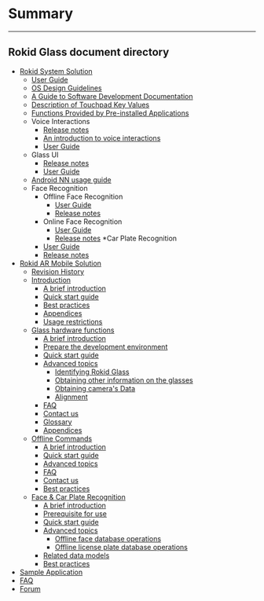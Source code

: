 # Summary
---------

Rokid Glass document directory
---------
* [Rokid System Solution](README.md)
    * [User Guide](howtouse.md)
    * [OS Design Guidelines](5-design/index.md)
    * [A Guide to Software Development Documentation](README.md)
    * [Description of Touchpad Key Values](1-system/index.md)
    * [Functions Provided by Pre-installed Applications](1-system/sysapp.md)
    * Voice Interactions
        - [Release notes](2-sdk/3-voice-sdk/InstructSdk/ReleaseNotes.md)
        - [An introduction to voice interactions](2-sdk/3-voice-sdk/AccessibilityInstruct.md)
        - [User Guide](2-sdk/3-voice-sdk/InstructSdk/InstructSdk.md)
    * Glass UI
        - [Release notes](2-sdk/5-ui-sdk/ReleaseNotes.md)
        - [User Guide](2-sdk/5-ui-sdk/index.md)
    * [Android NN usage guide](8-androidnn/index.md)
    * Face Recognition
        - Offline Face Recognition
            - [User Guide](2-sdk/1-face-sdk/index.md)
            - [Release notes](2-sdk/1-face-sdk/ReleaseNotes.md)
        - Online Face Recognition
            - [User Guide](2-sdk/1-face-online-sdk/index.md)
            - [Release notes](2-sdk/1-face-online-sdk/ReleaseNotes.md)
    *Car Plate Recognition
        - [User Guide](2-sdk/2-lpr-sdk/index.md)
        - [Release notes](2-sdk/2-lpr-sdk/ReleaseNotes.md)
* [Rokid AR Mobile Solution](7-glassmobile/res/mobile_glass/introduction.md)
    * [Revision History](7-glassmobile/res/mobile_glass/ChangeLog.md)
    * [Introduction](7-glassmobile/res/mobile_glass/introduction.md)
        * [A brief introduction](7-glassmobile/res/mobile_glass/introduction.md#a-brief-introduction)
        * [Quick start guide](7-glassmobile/res/mobile_glass/introduction.md#quick-start-guide)
        * [Best practices](7-glassmobile/res/mobile_glass/introduction.md#best-practice)
        * [Appendices](7-glassmobile/res/mobile_glass/introduction.md#appendices)
        * [Usage restrictions](7-glassmobile/res/mobile_glass/introduction.md#usage-restrictions)
    * [Glass hardware functions](7-glassmobile/res/mobile_glass/glass_hardware.md)
        * [A brief introduction](7-glassmobile/res/mobile_glass/glass_hardware.md#a-brief-introduction)
        * [Prepare the development environment](7-glassmobile/res/mobile_glass/glass_hardware.md#prepare-the-development-environment)
        * [Quick start guide](7-glassmobile/res/mobile_glass/glass_hardware.md#quick-start-guide)
        * [Advanced topics](7-glassmobile/res/mobile_glass/glass_hardware.md#advanced-topics)
            * [Identifying Rokid Glass](7-glassmobile/res/mobile_glass/glass_hardware.md#how-to-identify-a-usb-device-as-rokid-glass)
            * [Obtaining other information on the glasses](7-glassmobile/res/mobile_glass/glass_hardware.md#obtaining-other-information-on-the-glasses)
            * [Obtaining camera's Data](7-glassmobile/res/mobile_glass/glass_hardware.md#obtaining-cameras-data)
            * [Alignment](7-glassmobile/res/mobile_glass/glass_hardware.md#alignment)
        * [FAQ](7-glassmobile/res/mobile_glass/glass_hardware.md#faq)
        * [Contact us](7-glassmobile/res/mobile_glass/glass_hardware.md#contact-us)
        * [Glossary](7-glassmobile/res/mobile_glass/glass_hardware.md#glossary)
        * [Appendices](7-glassmobile/res/mobile_glass/glass_hardware.md#appendices)
    * [Offline Commands](7-glassmobile/res/mobile_glass/offline_command.md)
        * [A brief introduction](7-glassmobile/res/mobile_glass/offline_command.md#a-brief-introduction)
        * [Quick start guide](7-glassmobile/res/mobile_glass/offline_command.md#quick-start-guide)
        * [Advanced topics](7-glassmobile/res/mobile_glass/offline_command.md#advanced-topics)
        * [FAQ](7-glassmobile/res/mobile_glass/offline_command.md#faq)
        * [Contact us](7-glassmobile/res/mobile_glass/offline_command.md#contact-us)
        * [Best practices](7-glassmobile/res/mobile_glass/offline_command.md#best-practice)
    * [Face & Car Plate Recognition](7-glassmobile/res/mobile_glass/glass_recog_sdk.md)
        * [A brief introduction](7-glassmobile/res/mobile_glass/glass_recog_sdk.md#a-brief-introduction)
        * [Prerequisite for use](7-glassmobile/res/mobile_glass/glass_recog_sdk.md#prerequisite-for-use)
        * [Quick start guide](7-glassmobile/res/mobile_glass/glass_recog_sdk.md#quick-start-guide)
        * [Advanced topics](7-glassmobile/res/mobile_glass/glass_recog_sdk.md#advanced-topics)
            * [Offline face database operations](7-glassmobile/res/mobile_glass/glass_recog_sdk.md#offline-face-database-operations)
            * [Offline license plate database operations](7-glassmobile/res/mobile_glass/glass_recog_sdk.md#offline-license-plate-database-operations)
        * [Related data models](7-glassmobile/res/mobile_glass/glass_recog_sdk.md#related-data-models)
        * [Best practices](7-glassmobile/res/mobile_glass/glass_recog_sdk.md#best-practice)
* [Sample Application](3-support/index.md)
* [FAQ](0-faq/index.md)
* [Forum](6-forum/index.md)



